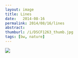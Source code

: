 ```yaml
---
layout: image
title: Lines
date:   2014-08-16
permalink: 2014/08/16/lines
abstract: 
thumburl: /i/DSCF1263_thumb.jpg
tags: [bw, nature]
---
```

![]({{site.url}}/i/DSCF1263.jpg)

